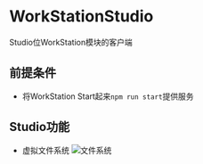# WorkStationStudio
Studio位WorkStation模块的客户端

## 前提条件
- 将WorkStation Start起来```npm run start```提供服务

## Studio功能
- 虚拟文件系统
![文件系统](http://q6d7m6xms.bkt.clouddn.com/file.png)
 
